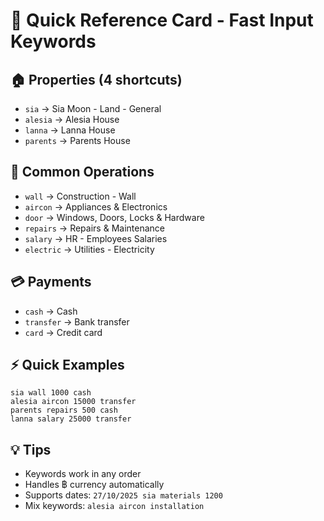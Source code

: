# 📝 Quick Reference Card - Fast Input Keywords

## **🏠 Properties (4 shortcuts)**
- `sia` → Sia Moon - Land - General
- `alesia` → Alesia House  
- `lanna` → Lanna House
- `parents` → Parents House

## **🔧 Common Operations**
- `wall` → Construction - Wall
- `aircon` → Appliances & Electronics
- `door` → Windows, Doors, Locks & Hardware
- `repairs` → Repairs & Maintenance
- `salary` → HR - Employees Salaries
- `electric` → Utilities - Electricity

## **💳 Payments**
- `cash` → Cash
- `transfer` → Bank transfer
- `card` → Credit card

## **⚡ Quick Examples**
```
sia wall 1000 cash
alesia aircon 15000 transfer  
parents repairs 500 cash
lanna salary 25000 transfer
```

## **💡 Tips**
- Keywords work in any order
- Handles ฿ currency automatically
- Supports dates: `27/10/2025 sia materials 1200`
- Mix keywords: `alesia aircon installation`